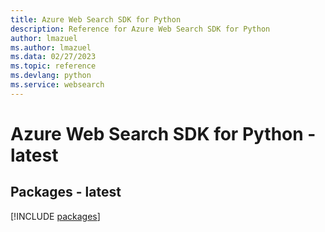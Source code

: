 ```yaml
---
title: Azure Web Search SDK for Python
description: Reference for Azure Web Search SDK for Python
author: lmazuel
ms.author: lmazuel
ms.data: 02/27/2023
ms.topic: reference
ms.devlang: python
ms.service: websearch
---
```

# Azure Web Search SDK for Python - latest
## Packages - latest
[!INCLUDE [packages](web-search-index.md)]